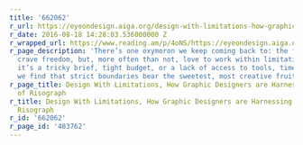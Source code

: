 ```yaml
---
title: '662062'
r_url: https://eyeondesign.aiga.org/design-with-limitations-how-graphic-designers-are-harnessing-the-rise-of-risograph/
r_date: 2016-08-18 14:28:03.536000000 Z
r_wrapped_url: https://www.reading.am/p/4oNS/https://eyeondesign.aiga.org/design-with-limitations-how-graphic-designers-are-harnessing-the-rise-of-risograph/
r_page_description: 'There’s one oxymoron we keep coming back to: the fact that designers
  crave freedom, but, more often than not, love to work within limitations. Whether
  it’s a tricky brief, tight budget, or a lack of access to tools, time and again
  we find that strict boundaries bear the sweetest, most creative fruit'
r_page_title: Design With Limitations, How Graphic Designers are Harnessing the Rise
  of Risograph
r_title: Design With Limitations, How Graphic Designers are Harnessing the Rise of
  Risograph
r_id: '662062'
r_page_id: '483762'
---
```


